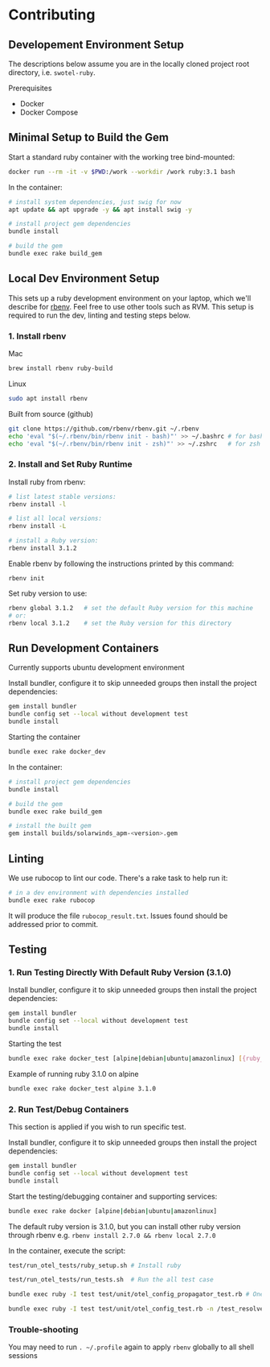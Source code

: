# Contributing

## Developement Environment Setup

The descriptions below assume you are in the locally cloned project root directory, i.e. `swotel-ruby`.

Prerequisites
* Docker
* Docker Compose

## Minimal Setup to Build the Gem

Start a standard ruby container with the working tree bind-mounted:
```bash
docker run --rm -it -v $PWD:/work --workdir /work ruby:3.1 bash
```

In the container:
```bash
# install system dependencies, just swig for now
apt update && apt upgrade -y && apt install swig -y

# install project gem dependencies
bundle install

# build the gem
bundle exec rake build_gem
```

## Local Dev Environment Setup

This sets up a ruby development environment on your laptop, which we'll describe for [rbenv](https://github.com/rbenv/rbenv).  Feel free to use other tools such as RVM.  This setup is required to run the dev, linting and testing steps below.

### 1. Install rbenv

Mac
```bash
brew install rbenv ruby-build
```

Linux
```bash
sudo apt install rbenv
```

Built from source (github)
```bash
git clone https://github.com/rbenv/rbenv.git ~/.rbenv
echo 'eval "$(~/.rbenv/bin/rbenv init - bash)"' >> ~/.bashrc # for bash
echo 'eval "$(~/.rbenv/bin/rbenv init - zsh)"' >> ~/.zshrc   # for zsh
```

### 2. Install and Set Ruby Runtime

Install ruby from rbenv:
```bash
# list latest stable versions:
rbenv install -l

# list all local versions:
rbenv install -L

# install a Ruby version:
rbenv install 3.1.2
```

Enable rbenv by following the instructions printed by this command:
```
rbenv init
```

Set ruby version to use:
```bash
rbenv global 3.1.2   # set the default Ruby version for this machine
# or:
rbenv local 3.1.2    # set the Ruby version for this directory
```

## Run Development Containers

Currently supports ubuntu development environment

Install bundler, configure it to skip unneeded groups then install the project dependencies:
```bash
gem install bundler
bundle config set --local without development test
bundle install
```

Starting the container
```bash
bundle exec rake docker_dev
```

In the container:
```bash
# install project gem dependencies
bundle install

# build the gem
bundle exec rake build_gem

# install the built gem
gem install builds/solarwinds_apm-<version>.gem
```

## Linting

We use rubocop to lint our code.  There's a rake task to help run it:

```bash
# in a dev environment with dependencies installed
bundle exec rake rubocop
```

It will produce the file `rubocop_result.txt`.  Issues found should be addressed prior to commit.

## Testing

### 1. Run Testing Directly With Default Ruby Version (3.1.0)

Install bundler, configure it to skip unneeded groups then install the project dependencies:
```bash
gem install bundler
bundle config set --local without development test
bundle install
```

Starting the test
```bash
bundle exec rake docker_test [alpine|debian|ubuntu|amazonlinux] [{ruby_version}]
```

Example of running ruby 3.1.0 on alpine
```bash
bundle exec rake docker_test alpine 3.1.0
```

### 2. Run Test/Debug Containers

This section is applied if you wish to run specific test.

Install bundler, configure it to skip unneeded groups then install the project dependencies:
```bash
gem install bundler
bundle config set --local without development test
bundle install
```

Start the testing/debugging container and supporting services:
```bash
bundle exec rake docker [alpine|debian|ubuntu|amazonlinux]
```

The default ruby version is 3.1.0, but you can install other ruby version through rbenv e.g. `rbenv install 2.7.0 && rbenv local 2.7.0`


In the container, execute the script:
```bash
test/run_otel_tests/ruby_setup.sh # Install ruby

test/run_otel_tests/run_tests.sh  # Run the all test case

bundle exec ruby -I test test/unit/otel_config_propagator_test.rb # One file

bundle exec ruby -I test test/unit/otel_config_test.rb -n /test_resolve_propagators_with_defaults/  # A specific test
```

### Trouble-shooting

You may need to run `. ~/.profile` again to apply `rbenv` globally to all shell sessions
